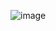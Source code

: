 ![image](https://github.com/VisawaPRO/03376836-OOP-2566-Lab-03/assets/144195555/8108c1c1-be58-4bf2-ac03-7bc2bb9aa726)


